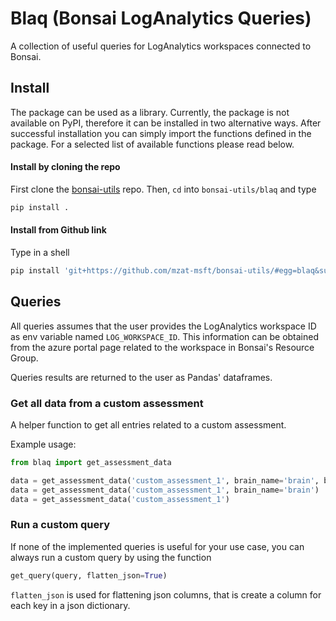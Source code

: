 # Blaq (Bonsai LogAnalytics Queries)

A collection of useful queries for LogAnalytics workspaces connected to
Bonsai.

## Install

The package can be used as a library.  Currently, the package is not available
on PyPI, therefore it can be installed in two alternative ways.
After successful installation you can simply import the functions defined in
the package.  For a selected list of available functions please read below.

#### Install by cloning the repo

First clone the [bonsai-utils](https://github.com/mzat-msft/bonsai-utils) repo.
Then, `cd` into `bonsai-utils/blaq` and type

```bash
pip install .
```

#### Install from Github link

Type in a shell

```bash
pip install 'git+https://github.com/mzat-msft/bonsai-utils/#egg=blaq&subdirectory=blaq'
```

## Queries

All queries assumes that the user provides the LogAnalytics workspace ID as
env variable named `LOG_WORKSPACE_ID`.  This information can be obtained from
the azure portal page related to the workspace in Bonsai's Resource Group.

Queries results are returned to the user as Pandas' dataframes.

### Get all data from a custom assessment

A helper function to get all entries related to a custom assessment.

Example usage:

```python
from blaq import get_assessment_data

data = get_assessment_data('custom_assessment_1', brain_name='brain', brain_version='21')
data = get_assessment_data('custom_assessment_1', brain_name='brain')
data = get_assessment_data('custom_assessment_1')
```

### Run a custom query

If none of the implemented queries is useful for your use case, you can
always run a custom query by using the function

```python
get_query(query, flatten_json=True)
```

`flatten_json` is used for flattening json columns, that is create a column
for each key in a json dictionary.
